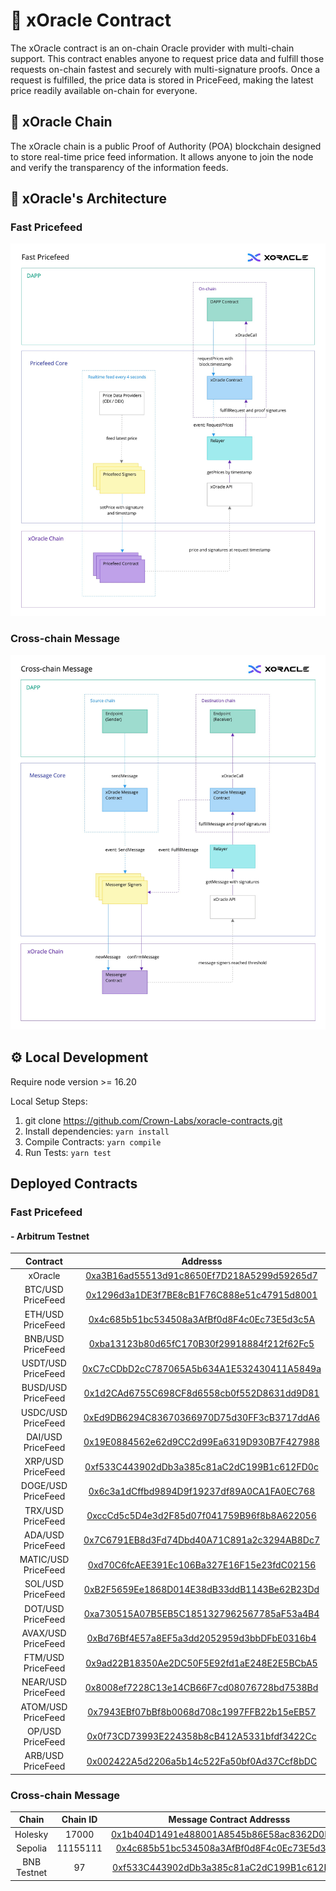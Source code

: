 # 📜 xOracle Contract
The xOracle contract is an on-chain Oracle provider with multi-chain support.
This contract enables anyone to request price data and fulfill those requests on-chain fastest and securely with multi-signature proofs. Once a request is fulfilled, the price data is stored in PriceFeed, making the latest price readily available on-chain for everyone.

## 🔮 xOracle Chain
The xOracle chain is a public Proof of Authority (POA) blockchain designed to store real-time price feed information. It allows anyone to join the node and verify the transparency of the information feeds.

## 💭 xOracle's Architecture
### Fast Pricefeed
![xOracle's Fast Pricefeed](https://github.com/Crown-Labs/xoracle-contracts/blob/main/docs/fast-pricefeed.jpg)

### Cross-chain Message
![xOracle's Cross-chain Message](https://github.com/Crown-Labs/xoracle-contracts/blob/main/docs/cross-chain-message.jpg)

##  ⚙️ Local Development
Require node version >= 16.20

Local Setup Steps:
1. git clone https://github.com/Crown-Labs/xoracle-contracts.git
1. Install dependencies: `yarn install` 
1. Compile Contracts: `yarn compile`
1. Run Tests: `yarn test`

## Deployed Contracts

### Fast Pricefeed
#### - Arbitrum Testnet
|Contract       | Addresss                                                                                                            |
|:-------------:|:-------------------------------------------------------------------------------------------------------------------:|
|xOracle            |[0xa3B16ad55513d91c8650Ef7D218A5299d59265d7](https://sepolia.arbiscan.io/address/0xa3B16ad55513d91c8650Ef7D218A5299d59265d7)|
|BTC/USD PriceFeed            |[0x1296d3a1DE3f7BE8cB1F76C888e51c47915d8001](https://sepolia.arbiscan.io/address/0x1296d3a1DE3f7BE8cB1F76C888e51c47915d8001)|
|ETH/USD PriceFeed            |[0x4c685b51bc534508a3AfBf0d8F4c0Ec73E5d3c5A](https://sepolia.arbiscan.io/address/0x4c685b51bc534508a3AfBf0d8F4c0Ec73E5d3c5A)|
|BNB/USD PriceFeed            |[0xba13123b80d65fC170B30f29918884f212f62Fc5](https://sepolia.arbiscan.io/address/0xba13123b80d65fC170B30f29918884f212f62Fc5)|
|USDT/USD PriceFeed            |[0xC7cCDbD2cC787065A5b634A1E532430411A5849a](https://sepolia.arbiscan.io/address/0xC7cCDbD2cC787065A5b634A1E532430411A5849a)|
|BUSD/USD PriceFeed            |[0x1d2CAd6755C698CF8d6558cb0f552D8631dd9D81](https://sepolia.arbiscan.io/address/0x1d2CAd6755C698CF8d6558cb0f552D8631dd9D81)|
|USDC/USD PriceFeed            |[0xEd9DB6294C83670366970D75d30FF3cB3717ddA6](https://sepolia.arbiscan.io/address/0xEd9DB6294C83670366970D75d30FF3cB3717ddA6)|
|DAI/USD PriceFeed            |[0x19E0884562e62d9CC2d99Ea6319D930B7F427988](https://sepolia.arbiscan.io/address/0x19E0884562e62d9CC2d99Ea6319D930B7F427988)|
|XRP/USD PriceFeed            |[0xf533C443902dDb3a385c81aC2dC199B1c612FD0c](https://sepolia.arbiscan.io/address/0xf533C443902dDb3a385c81aC2dC199B1c612FD0c)|
|DOGE/USD PriceFeed            |[0x6c3a1dCffbd9894D9f19237df89A0CA1FA0EC768](https://sepolia.arbiscan.io/address/0x6c3a1dCffbd9894D9f19237df89A0CA1FA0EC768)|
|TRX/USD PriceFeed            |[0xccCd5c5D4e3d2F85d07f041759B96f8b8A622056](https://sepolia.arbiscan.io/address/0xccCd5c5D4e3d2F85d07f041759B96f8b8A622056)|
|ADA/USD PriceFeed            |[0x7C6791EB8d3Fd74Dbd40A71C891a2c3294AB8Dc7](https://sepolia.arbiscan.io/address/0x7C6791EB8d3Fd74Dbd40A71C891a2c3294AB8Dc7)|
|MATIC/USD PriceFeed            |[0xd70C6fcAEE391Ec106Ba327E16F15e23fdC02156](https://sepolia.arbiscan.io/address/0xd70C6fcAEE391Ec106Ba327E16F15e23fdC02156)|
|SOL/USD PriceFeed            |[0xB2F5659Ee1868D014E38dB33ddB1143Be62B23Dd](https://sepolia.arbiscan.io/address/0xB2F5659Ee1868D014E38dB33ddB1143Be62B23Dd)|
|DOT/USD PriceFeed            |[0xa730515A07B5EB5C1851327962567785aF53a4B4](https://sepolia.arbiscan.io/address/0xa730515A07B5EB5C1851327962567785aF53a4B4)|
|AVAX/USD PriceFeed            |[0xBd76Bf4E57a8EF5a3dd2052959d3bbDFbE0316b4](https://sepolia.arbiscan.io/address/0xBd76Bf4E57a8EF5a3dd2052959d3bbDFbE0316b4)|
|FTM/USD PriceFeed            |[0x9ad22B18350Ae2DC50F5E92fd1aE248E2E5BCbA5](https://sepolia.arbiscan.io/address/0x9ad22B18350Ae2DC50F5E92fd1aE248E2E5BCbA5)|
|NEAR/USD PriceFeed            |[0x8008ef7228C13e14CB66F7cd08076728bd7538Bd](https://sepolia.arbiscan.io/address/0x8008ef7228C13e14CB66F7cd08076728bd7538Bd)|
|ATOM/USD PriceFeed            |[0x7943EBf07bBf8b0068d708c1997FFB22b15eEB57](https://sepolia.arbiscan.io/address/0x7943EBf07bBf8b0068d708c1997FFB22b15eEB57)|
|OP/USD PriceFeed            |[0x0f73CD73993E224358b8cB412A5331bfdf3422Cc](https://sepolia.arbiscan.io/address/0x0f73CD73993E224358b8cB412A5331bfdf3422Cc)|
|ARB/USD PriceFeed            |[0x002422A5d2206a5b14c522Fa50bf0Ad37Ccf8bDC](https://sepolia.arbiscan.io/address/0x002422A5d2206a5b14c522Fa50bf0Ad37Ccf8bDC)|

### Cross-chain Message
|Chain       |Chain ID       | Message Contract Addresss                                                                                                            |
|:-------------:|:-------------:|:-------------------------------------------------------------------------------------------------------------------:|
|Holesky            |17000           |[0x1b404D1491e488001A8545b86E58ac8362D0E95C](https://holesky.etherscan.io/address/0x1b404D1491e488001A8545b86E58ac8362D0E95C)|
|Sepolia            |11155111            |[0x4c685b51bc534508a3AfBf0d8F4c0Ec73E5d3c5A](https://sepolia.etherscan.io/address/0x4c685b51bc534508a3AfBf0d8F4c0Ec73E5d3c5A)|
|BNB Testnet            |97           |[0xf533C443902dDb3a385c81aC2dC199B1c612FD0c](https://testnet.bscscan.com/address/0xf533C443902dDb3a385c81aC2dC199B1c612FD0c)|